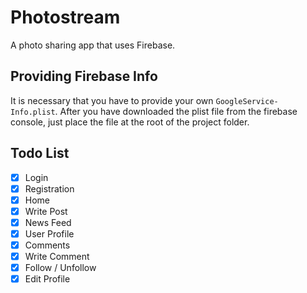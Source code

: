 # Photostream

A photo sharing app that uses Firebase.

## Providing Firebase Info

It is necessary that you have to provide your own `GoogleService-Info.plist`. After you have downloaded the plist file from the firebase console, just place the file at the root of the project folder.

## Todo List

- [X] Login
- [X] Registration
- [X] Home
- [X] Write Post
- [X] News Feed
- [X] User Profile
- [X] Comments
- [X] Write Comment
- [X] Follow / Unfollow
- [X] Edit Profile
